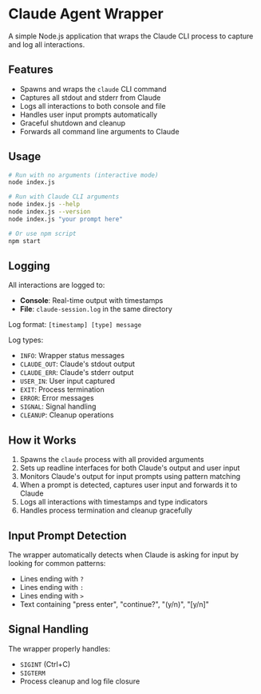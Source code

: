 # Claude Agent Wrapper

A simple Node.js application that wraps the Claude CLI process to capture and log all interactions.

## Features

- Spawns and wraps the `claude` CLI command
- Captures all stdout and stderr from Claude
- Logs all interactions to both console and file
- Handles user input prompts automatically
- Graceful shutdown and cleanup
- Forwards all command line arguments to Claude

## Usage

```bash
# Run with no arguments (interactive mode)
node index.js

# Run with Claude CLI arguments
node index.js --help
node index.js --version
node index.js "your prompt here"

# Or use npm script
npm start
```

## Logging

All interactions are logged to:
- **Console**: Real-time output with timestamps
- **File**: `claude-session.log` in the same directory

Log format: `[timestamp] [type] message`

Log types:
- `INFO`: Wrapper status messages
- `CLAUDE_OUT`: Claude's stdout output
- `CLAUDE_ERR`: Claude's stderr output  
- `USER_IN`: User input captured
- `EXIT`: Process termination
- `ERROR`: Error messages
- `SIGNAL`: Signal handling
- `CLEANUP`: Cleanup operations

## How it Works

1. Spawns the `claude` process with all provided arguments
2. Sets up readline interfaces for both Claude's output and user input
3. Monitors Claude's output for input prompts using pattern matching
4. When a prompt is detected, captures user input and forwards it to Claude
5. Logs all interactions with timestamps and type indicators
6. Handles process termination and cleanup gracefully

## Input Prompt Detection

The wrapper automatically detects when Claude is asking for input by looking for common patterns:
- Lines ending with `?`
- Lines ending with `:`
- Lines ending with `>`
- Text containing "press enter", "continue?", "(y/n)", "[y/n]"

## Signal Handling

The wrapper properly handles:
- `SIGINT` (Ctrl+C)
- `SIGTERM`
- Process cleanup and log file closure